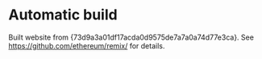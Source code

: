 # Automatic build
Built website from {73d9a3a01df17acda0d9575de7a7a0a74d77e3ca}. See https://github.com/ethereum/remix/ for details.
